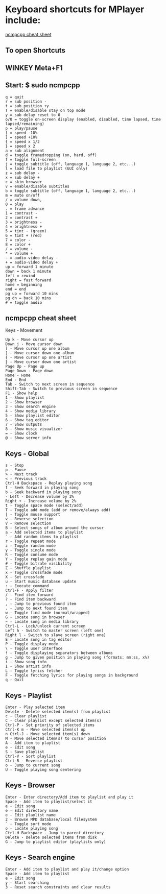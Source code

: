 # Keyboard shortcuts for MPlayer include:

[ncmpcpp cheat sheet](http://tinyurl.com/j37344v)

## To open Shortcuts
## WINKEY Meta+F1
## Start: $ sudo ncmpcpp

    q = quit
    r = sub position -
    t = sub position +y
    T = enable/disable stay on top mode
    y = sub delay reset to 0
    o/O = toggle on-screen display (enabled, disabled, time lapsed, time lapsed/remaining)
    p = play/pause
    [ = speed -10%
    ] = speed +10%
    { = speed x 1/2
    } = speed x 2
    a = sub alignment
    d = toggle framedropping (on, hard, off)
    f = toggle full-screen
    j = toggle subtitle (off, language 1, language 2, etc...)
    l = load file to playlist (GUI only)
    z = sub delay -
    x = sub delay +
    c = skin browser
    v = enable/disable subtitles
    b = toggle subtitle (off, language 1, language 2, etc...)
    m = mute on/off
    / = volume down,
    0 = play
    . = frame advance
    1 = contrast -
    2 = contrast +
    3 = brightness -
    4 = brightness +
    5 = tint - (green)
    6 = tint + (red)
    7 = color -
    8 = color +
    / = volume -
    * = volume +
    - = audio-video delay -
    + = audio-video delay +
    up = forward 1 minute
    down = back 1 minute
    left = rewind
    right = fast forward
    home = beginning
    end = end
    pg up = forward 10 mins
    pg dn = back 10 mins
    # = toggle audio



## ncmpcpp cheat sheet

Keys - Movement

    Up k - Move cursor up
    Down j - Move cursor down
    [ - Move cursor up one album
    ] - Move cursor down one album
    { - Move cursor up one artist
    } - Move cursor down one artist
    Page Up - Page up
    Page Down - Page down
    Home - Home
    End - End
    Tab - Switch to next screen in sequence
    Shift-Tab - Switch to previous screen in sequence
    F1 - Show help
    1 - Show playlist
    2 - Show browser
    3 - Show search engine
    4 - Show media library
    5 - Show playlist editor
    6 - Show tag editor
    7 - Show outputs
    8 - Show music visualizer
    = - Show clock
    @ - Show server info

## Keys - Global

    s - Stop
    p - Pause
    > - Next track
    < - Previous track
    Ctrl-H Backspace - Replay playing song
    f - Seek forward in playing song
    b - Seek backward in playing song
    - Left - Decrease volume by 2%
    Right + - Increase volume by 2%
    t - Toggle space mode (select/add)
    T - Toggle add mode (add or remove/always add)
    | - Toggle mouse support
    v - Reverse selection
    V - Remove selection
    B - Select songs of album around the cursor
    a - Add selected items to playlist
    ` - Add random items to playlist
    r - Toggle repeat mode
    z - Toggle random mode
    y - Toggle single mode
    R - Toggle consume mode
    Y - Toggle replay gain mode
    # - Toggle bitrate visibility
    Z - Shuffle playlist
    x - Toggle crossfade mode
    X - Set crossfade
    u - Start music database update
    : - Execute command
    Ctrl-F - Apply filter
    / - Find item forward
    ? - Find item backward
    , - Jump to previous found item
    . - Jump to next found item
    w - Toggle find mode (normal/wrapped)
    G - Locate song in browser
    ~ - Locate song in media library
    Ctrl-L - Lock/unlock current screen
    Left h - Switch to master screen (left one)
    Right l - Switch to slave screen (right one)
    E - Locate song in tag editor
    P - Toggle display mode
    \ - Toggle user interface
    ! - Toggle displaying separators between albums
    g - Jump to given position in playing song (formats: mm:ss, x%)
    i - Show song info
    I - Show artist info
    L - Toggle lyrics fetcher
    F - Toggle fetching lyrics for playing songs in background
    q - Quit

## Keys - Playlist

    Enter - Play selected item
    Delete - Delete selected item(s) from playlist
    c - Clear playlist
    C - Clear playlist except selected item(s)
    Ctrl-P - Set priority of selected items
    Ctrl-K m - Move selected item(s) up
    n Ctrl-J - Move selected item(s) down
    M - Move selected item(s) to cursor position
    A - Add item to playlist
    e - Edit song
    S - Save playlist
    Ctrl-V - Sort playlist
    Ctrl-R - Reverse playlist
    o - Jump to current song
    U - Toggle playing song centering

## Keys - Browser

    Enter - Enter directory/Add item to playlist and play it
    Space - Add item to playlist/select it
    e - Edit song
    e - Edit directory name
    e - Edit playlist name
    2 - Browse MPD database/local filesystem
    ` - Toggle sort mode
    o - Locate playing song
    Ctrl-H Backspace - Jump to parent directory
    Delete - Delete selected items from disk
    G - Jump to playlist editor (playlists only)

## Keys - Search engine

    Enter - Add item to playlist and play it/change option
    Space - Add item to playlist
    e - Edit song
    y - Start searching
    3 - Reset search constraints and clear results
